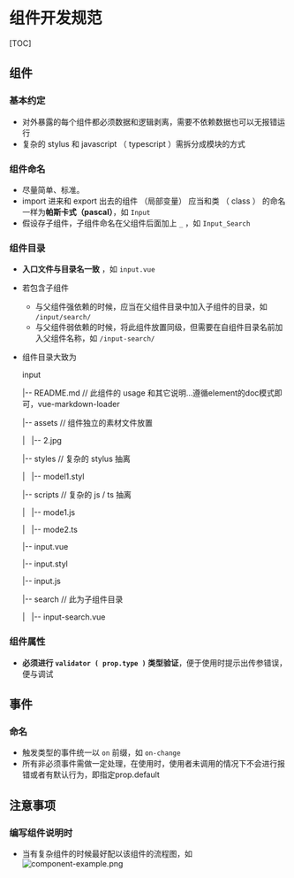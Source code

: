 # 组件开发规范

[TOC]

## 组件

### 基本约定

- 对外暴露的每个组件都必须数据和逻辑剥离，需要不依赖数据也可以无报错运行
- 复杂的 stylus 和 javascript （ typescript ）需拆分成模块的方式

### 组件命名

- 尽量简单、标准。
- import 进来和 export 出去的组件 （局部变量） 应当和类 （ class ） 的命名一样为**帕斯卡式（pascal）**，如 `Input`
- 假设存子组件，子组件命名在父组件后面加上 `_`  ，如 `Input_Search`

### 组件目录

- **入口文件与目录名一致** ，如 `input.vue`
- 若包含子组件
  - 与父组件强依赖的时候，应当在父组件目录中加入子组件的目录，如 `/input/search/`
  - 与父组件弱依赖的时候，将此组件放置同级，但需要在自组件目录名前加入父组件名称，如 `/input-search/`
- 组件目录大致为

    input

    |-- README.md // 此组件的 usage 和其它说明…遵循element的doc模式即可，vue-markdown-loader

    |-- assets // 组件独立的素材文件放置

    |&nbsp;&nbsp;&nbsp;|-- 2.jpg

    |-- styles // 复杂的 stylus 抽离

    |&nbsp;&nbsp;&nbsp;|-- model1.styl

    |-- scripts // 复杂的 js / ts 抽离

    |&nbsp;&nbsp;&nbsp;|-- mode1.js

    |&nbsp;&nbsp;&nbsp;|-- mode2.ts

    |-- input.vue

    |-- input.styl

    |-- input.js

    |-- search // 此为子组件目录

    |&nbsp;&nbsp;&nbsp;|-- input-search.vue

### 组件属性

- **必须进行 `validator ( prop.type )` 类型验证**，便于使用时提示出传参错误，便与调试



## 事件

### 命名

- 触发类型的事件统一以 `on` 前缀，如 `on-change`
- 所有非必须事件需做一定处理，在使用时，使用者未调用的情况下不会进行报错或者有默认行为，即指定prop.default


## 注意事项

### 编写组件说明时

- 当有复杂组件的时候最好配以该组件的流程图，如
  ![component-example.png](http://gitlab.ops.xkeshi.so/frontend/x-element-ui/raw/master/docs/component-example.png)
